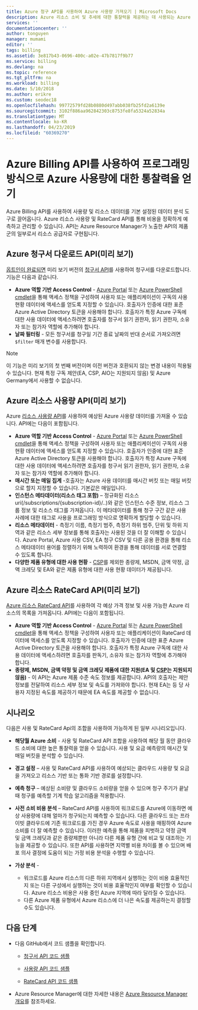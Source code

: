 ```yaml
---
title: Azure 청구 API를 사용하여 Azure 사용량 가져오기 | Microsoft Docs
description: Azure 리소스 소비 및 추세에 대한 통찰력을 제공하는 데 사용되는 Azure 청구 사용량 및 RateCard API에 대한 자세한 정보를 제공합니다.
services: ''
documentationcenter: ''
author: tonguyen
manager: mumami
editor: ''
tags: billing
ms.assetid: 3e817b43-0696-400c-a02e-47b7817f9b77
ms.service: billing
ms.devlang: na
ms.topic: reference
ms.tgt_pltfrm: na
ms.workload: billing
ms.date: 5/10/2018
ms.author: erikre
ms.custom: seodec18
ms.openlocfilehash: 99772579fd28b0880d497abb038fb25fd2a6139e
ms.sourcegitcommit: 3102f886aa962842303c8753fe8fa5324a52834a
ms.translationtype: MT
ms.contentlocale: ko-KR
ms.lasthandoff: 04/23/2019
ms.locfileid: "60369270"
---
```

# <a name="use-azure-billing-apis-to-programmatically-get-insight-into-your-azure-usage"></a>Azure Billing API를 사용하여 프로그래밍 방식으로 Azure 사용량에 대한 통찰력을 얻기
Azure Billing API를 사용하여 사용량 및 리소스 데이터를 기본 설정된 데이터 분석 도구로 끌어옵니다. Azure 리소스 사용량 및 RateCard API를 통해 비용을 정확하게 예측하고 관리할 수 있습니다. API는 Azure Resource Manager가 노출한 API의 제품군의 일부로서 리소스 공급자로 구현됩니다.  

## <a name="azure-invoice-download-api-preview"></a>Azure 청구서 다운로드 API(미리 보기)
[옵트인이 완료되면](billing-manage-access.md#opt-in) 미리 보기 버전의 [청구서 API](/rest/api/billing)를 사용하여 청구서를 다운로드합니다. 기능은 다음과 같습니다.

* **Azure 역할 기반 Access Control** - [Azure Portal](https://portal.azure.com) 또는 [Azure PowerShell cmdlet](/powershell/azure/overview)을 통해 액세스 정책을 구성하여 사용자 또는 애플리케이션이 구독의 사용 현황 데이터에 액세스를 얻도록 지정할 수 있습니다. 호출자가 인증에 대한 표준 Azure Active Directory 토큰을 사용해야 합니다. 호출자가 특정 Azure 구독에 대한 사용 데이터에 액세스하려면 호출자를 청구서 읽기 권한자, 읽기 권한자, 소유자 또는 참가자 역할에 추가해야 합니다.
* **날짜 필터링** - 모든 청구서를 청구일 기간 종료 날짜의 반대 순서로 가져오려면 `$filter` 매개 변수를 사용합니다.

> [!NOTE]
> 이 기능은 미리 보기의 첫 번째 버전이며 이전 버전과 호환되지 않는 변경 내용이 적용될 수 있습니다. 현재 특정 구독 제안(EA, CSP, AIO는 지원되지 않음) 및 Azure Germany에서 사용할 수 없습니다.

## <a name="azure-resource-usage-api-preview"></a>Azure 리소스 사용량 API(미리 보기)
Azure [리소스 사용량 API](/previous-versions/azure/reference/mt219003(v=azure.100))를 사용하여 예상된 Azure 사용량 데이터를 가져올 수 있습니다. API에는 다음이 포함됩니다.

* **Azure 역할 기반 Access Control** - [Azure Portal](https://portal.azure.com) 또는 [Azure PowerShell cmdlet](/powershell/azure/overview)을 통해 액세스 정책을 구성하여 사용자 또는 애플리케이션이 구독의 사용 현황 데이터에 액세스를 얻도록 지정할 수 있습니다. 호출자가 인증에 대한 표준 Azure Active Directory 토큰을 사용해야 합니다. 호출자가 특정 Azure 구독에 대한 사용 데이터에 액세스하려면 호출자를 청구서 읽기 권한자, 읽기 권한자, 소유자 또는 참가자 역할에 추가해야 합니다.
* **매시간 또는 매일 집계** -호출자는 Azure 사용 데이터를 매시간 버킷 또는 매일 버킷으로 할지 지정할 수 있습니다. 기본값은 매일입니다.
* **인스턴스 메타데이터(리소스 태그 포함)** – 정규화된 리소스 uri(/subscriptions/{subscription-id}/..)와 같은 인스턴스 수준 정보, 리소스 그룹 정보 및 리소스 태그를 가져옵니다. 이 메타데이터를 통해 청구 구간 같은 사용 사례에 대한 태그로 사용을 프로그래밍 방식으로 명확하게 할당할 수 있습니다.
* **리소스 메타데이터** - 측정기 이름, 측정기 범주, 측정기 하위 범주, 단위 및 하위 지역과 같은 리소스 세부 정보를 통해 호출자는 사용된 것을 더 잘 이해할 수 있습니다. Azure Portal, Azure 사용 CSV, EA 청구 CSV 및 다른 공용 환경을 통해 리소스 메타데이터 용어를 정렬하기 위해 노력하여 환경을 통해 데이터를 서로 연결할 수 있도록 합니다.
* **다양한 제품 유형에 대한 사용 현황** - [CSP](https://docs.microsoft.com/azure/cloud-solution-provider/billing/azure-csp-invoice#retrieve-usage-data-for-a-specific-subscription)를 제외한 종량제, MSDN, 금액 약정, 금액 크레딧 및 EA와 같은 제품 유형에 대한 사용 현황 데이터가 제공됩니다.

## <a name="azure-resource-ratecard-api-preview"></a>Azure 리소스 RateCard API(미리 보기)
[Azure 리소스 RateCard API](/previous-versions/azure/reference/mt219005(v=azure.100))를 사용하여 각 예상 가격 정보 및 사용 가능한 Azure 리소스의 목록을 가져옵니다. API에는 다음이 포함됩니다.

* **Azure 역할 기반 Access Control** - [Azure Portal](https://portal.azure.com) 또는 [Azure PowerShell cmdlet](/powershell/azure/overview)을 통해 액세스 정책을 구성하여 사용자 또는 애플리케이션이 RateCard 데이터에 액세스를 얻도록 지정할 수 있습니다. 호출자가 인증에 대한 표준 Azure Active Directory 토큰을 사용해야 합니다. 호출자가 특정 Azure 구독에 대한 사용 데이터에 액세스하려면 호출자를 판독기, 소유자 또는 참가자 역할에 추가해야 합니다.
* **종량제, MSDN, 금액 약정 및 금액 크레딧 제품에 대한 지원(EA 및 [CSP](https://docs.microsoft.com/azure/cloud-solution-provider/billing/azure-csp-pricelist#get-prices-by-using-the-azure-rate-card)는 지원되지 않음)** - 이 API는 Azure 제품 수준 속도 정보를 제공합니다.  API의 호출자는 제안 정보를 전달하여 리소스 세부 정보 및 속도를 가져와야 합니다. 현재 EA는 등 당 사용자 지정된 속도를 제공하기 때문에 EA 속도를 제공할 수 없습니다.

## <a name="scenarios"></a>시나리오
다음은 사용 및 RateCard Api의 조합을 사용하여 가능하게 된 일부 시나리오입니다.

* **해당월 Azure 소비** - 사용 및 RateCard API 조합을 사용하여 해당 월 동안 클라우드 소비에 대한 높은 통찰력을 얻을 수 있습니다. 사용 및 요금 예측량의 매시간 및 매일 버킷을 분석할 수 있습니다.
* **경고 설정** – 사용 및 RateCard API를 사용하여 예상되는 클라우드 사용량 및 요금을 가져오고 리소스 기반 또는 통화 기반 경로를 설정합니다.
* **예측 청구** – 예상된 소비량 및 클라우드 소비량을 얻을 수 있으며 청구 주기가 끝날 때 청구를 예측할 기계 학습 알고리즘을 적용합니다.
* **사전 소비 비용 분석** – RateCard API를 사용하여 워크로드를 Azure에 이동하면 예상 사용량에 대해 얼마가 청구되는지 예측할 수 있습니다. 다른 클라우드 또는 프라이빗 클라우드에 기존 워크로드를 가진 경우 Azure 속도로 사용을 매핑하여 Azure 소비를 더 잘 예측할 수 있습니다. 이러한 예측을 통해 제품을 피벗하고 약정 금액 및 금액 크레딧과 같은 종량제뿐만 아니라 다른 제품 유형 간에 비교 및 대조하는 기능을 제공할 수 있습니다. 또한 API를 사용하면 지역별 비용 차이를 볼 수 있으며 배포 의사 결정에 도움이 되는 가정 비용 분석을 수행할 수 있습니다.
* **가상 분석** -

  * 워크로드를 Azure 리소스의 다른 하위 지역에서 실행하는 것이 비용 효율적인지 또는 다른 구성에서 실행하는 것이 비용 효율적인지 여부를 확인할 수 있습니다. Azure 리소스 비용은 사용 중인 Azure 지역에 따라 달라질 수 있습니다.
  * 다른 Azure 제품 유형에서 Azure 리소스에 더 나은 속도를 제공하는지 결정할 수도 있습니다.


## <a name="next-steps"></a>다음 단계
* 다음 GitHub에서 코드 샘플을 확인합니다.
  * [청구서 API 코드 샘플](https://go.microsoft.com/fwlink/?linkid=845124)

  * [사용량 API 코드 샘플](https://github.com/Azure-Samples/billing-dotnet-usage-api)

  * [RateCard API 코드 샘플](https://github.com/Azure-Samples/billing-dotnet-ratecard-api)

* Azure Resource Manager에 대한 자세한 내용은 [Azure Resource Manager 개요](../azure-resource-manager/resource-group-overview.md)를 참조하세요.
